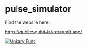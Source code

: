 # pulse_simulator

Find the website here:

https://qublitz-qubit-lab.streamlit.app/

[![Unitary Fund](https://img.shields.io/badge/Supported%20By-UNITARY%20FUND-brightgreen.svg?style=for-the-badge)](https://unitary.fund)
